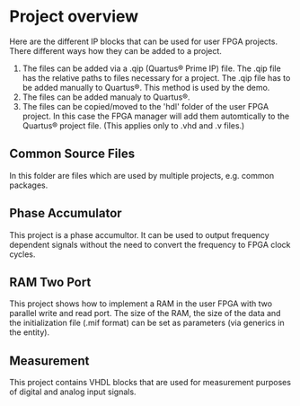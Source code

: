 # Project overview

Here are the different IP blocks that can be used for user FPGA projects. There different ways how they can be added to a project.

1. The files can be added via a .qip (Quartus® Prime IP) file. The .qip file has the relative paths to files necessary for a project. The .qip file has to be added manually to Quartus®. This method is used by the demo.
2. The files can be added manualy to Quartus®.
3. The files can be copied/moved to the 'hdl' folder of the user FPGA project. In this case the FPGA manager will add them automtically to the Quartus® project file. (This applies only to .vhd and .v files.)

## Common Source Files

In this folder are files which are used by multiple projects, e.g. common packages.

## Phase Accumulator

This project is a phase accumultor. It can be used to output frequency dependent signals without the need to convert the frequency to FPGA clock cycles.

## RAM Two Port

This project shows how to implement a RAM in the user FPGA with two parallel write and read port. The size of the RAM, the size of the data and the initialization file (.mif format) can be set as parameters (via generics in the entity).

## Measurement

This project contains VHDL blocks that are used for measurement purposes of digital and analog input signals.